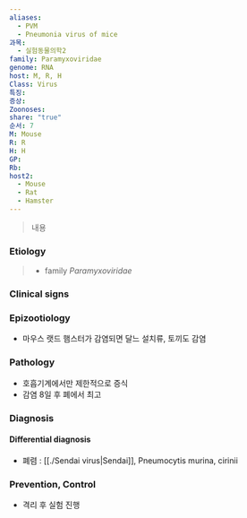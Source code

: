```yaml
---
aliases:
  - PVM
  - Pneumonia virus of mice
과목:
  - 실험동물의학2
family: Paramyxoviridae
genome: RNA
host: M, R, H
Class: Virus
특징: 
증상: 
Zoonoses: 
share: "true"
순서: 7
M: Mouse
R: R
H: H
GP: 
Rb: 
host2:
  - Mouse
  - Rat
  - Hamster
---
```

> 내용

### Etiology
> - family *Paramyxoviridae*

### Clinical signs

### Epizootiology
- 마우스 랫드 햄스터가 감염되면 달느 설치류, 토끼도 감염

### Pathology
- 호흡기계에서만 제한적으로 증식
 - 감염 8일 후 폐에서 최고

### Diagnosis
#### Differential diagnosis
- 폐렴 : [[./Sendai virus|Sendai]], Pneumocytis murina, cirinii
### Prevention, Control
- 격리 후 실험 진행